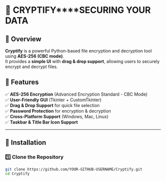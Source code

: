# 🔐  **CRYPTIFY****SECURING YOUR DATA**

## 📌 Overview
**Cryptify** is a powerful Python-based file encryption and decryption tool using **AES-256 (CBC mode)**.  
It provides a **simple UI** with **drag & drop support**, allowing users to securely encrypt and decrypt files.

## 🎯 Features
✅ **AES-256 Encryption** (Advanced Encryption Standard - CBC Mode)  
✅ **User-Friendly GUI** (Tkinter + CustomTkinter)  
✅ **Drag & Drop Support** for quick file selection  
✅ **Password Protection** for encryption & decryption  
✅ **Cross-Platform Support** (Windows, Mac, Linux)  
✅ **Taskbar & Title Bar Icon Support**  

---

## 🔧 **Installation**
### **1️⃣ Clone the Repository**
```sh
git clone https://github.com/YOUR-GITHUB-USERNAME/Cryptify.git
cd Cryptify
